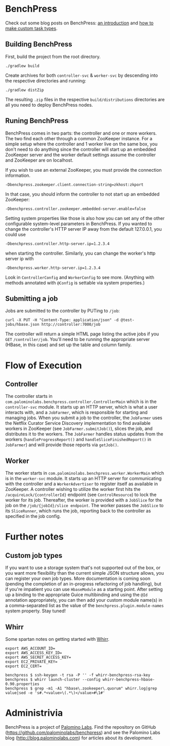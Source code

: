 # BenchPress

Check out some blog posts on BenchPress: [an introduction](http://blog.palominolabs.com/2012/06/13/introducing-benchpress-distributed-load-testing-for-nosql-databases/) and [how to make custom task types](http://blog.palominolabs.com/2012/08/17/custom-task-types-with-benchpress/).
## Building BenchPress

First, build the project from the root directory.

    ./gradlew build

Create archives for both `controller-svc` & `worker-svc` by descending into
the respective directories and running:

    ./gradlew distZip

The resulting `.zip` files in the respective `build/distributions` directories are all you need to deploy BenchPress nodes.

## Runing BenchPress

BenchPress comes in two parts: the controller and one or more workers.  The two
find each other through a common ZooKeeper instance. For a simple setup where the
controller and 1 worker live on the same box, you don't need to do anything since
the controller will start up an embedded ZooKeeper server and the worker default
settings assume the controller and ZooKeeper are on localhost.

If you wish to use an external ZooKeeper, you must provide the connection information.

    -Dbenchpress.zookeeper.client.connection-string=zkhost:zkport


In that case, you should inform the controller to not start up an embedded ZooKeeper:

    -Dbenchpress.controller.zookeeper.embedded-server.enable=false


Setting system properties like those is also how you can set any of the other configurable system-level parameters in BenchPress. If you wanted to change the controller's HTTP server IP away from the default 127.0.0.1, you could use

    -Dbenchpress.controller.http-server.ip=1.2.3.4

when starting the controller. Similarly, you can change the worker's http server ip with

    -Dbenchpress.worker.http-server.ip=1.2.3.4

Look in `ControllerConfig` and `WorkerConfig` to see more. (Anything with methods annotated with `@Config` is settable via system properties.)

## Submitting a job

Jobs are submitted to the controller by PUTing to `/job`:

    curl -X PUT -H "Content-Type: application/json" -d @test-jobs/hbase.json http://controller:7000/job

The controller will return a simple HTML page listing the active jobs if you `GET`
`/controller/job`. You'll need to be running the appropriate server (HBase, in this case) and set up the
table and column family.

# Flow of Execution

## Controller

The controller starts in `com.palominolabs.benchpress.controller.ControllerMain`
which is in the `controller-svc` module.  It starts up an HTTP server, which is
what a user interacts with, and a `JobFarmer`, which is responsible for starting
and managing jobs.  When you submit a job to the controller, the `JobFarmer` uses
the Netflix Curator Service Discovery implementation to find available workers
in ZooKeeper (see `JobFarmer.submitJob()`), slices the job, and distributes
it to the workers. The `JobFarmer` handles status updates from the workers
(`handleProgressReport()` and `handleSliceFinishedReport()` in `JobFarmer`) and
will provide those reports via `getJob()`.

## Worker
The worker starts in `com.palominolabs.benchpress.worker.WorkerMain` which is
in the `worker-svc` module.  It starts up an HTTP server for communicating with
the controller and a `WorkerAdvertiser` to register itself as available in
ZooKeeper.  A controller wishing to utilize the worker first hits
the `/acquireLock/{controllerId}` endpoint (see `ControlResource`) to lock the
worker for its job.  Thereafter, the worker is provided with a `JobSlice` for
the job on the `/job/{jobId}/slice endpoint`.  The worker passes the
`JobSlice` to its `SliceRunner`, which runs the job, reporting back to the
controller as specified in the job config.

# Further notes

## Custom job types
If you want to use a storage system that's not supported out of the box, or you want more flexibility than the current simple JSON structure allows, you can register your own job types. More documentation is coming soon (pending the completion of an in-progress
refactoring of job handling), but if you're impatient you can use `HbaseModule` as a starting point. After setting up a binding to
the appropriate Guice multibinding and using the `@Id` annotation appropriately, you can then add your custom module name(s)
in a comma-separated list as the value of the `benchpress.plugin.module-names` system property. Stay tuned!

## Whirr
Some spartan notes on getting started with [Whirr](http://whirr.apache.org/).
```
export AWS_ACCOUNT_ID=
export AWS_ACCESS_KEY_ID=
export AWS_SECRET_ACCESS_KEY=
export EC2_PRIVATE_KEY=
export EC2_CERT=

benchpress $ ssh-keygen -t rsa -P '' -f whirr-benchpress-rsa-key
benchpress $ whirr launch-cluster --config whirr-benchpress-hbase-0.90.properties
benchpress $ grep -m1 -A1 "hbase\.zookeeper\.quorum" whirr.log|grep value|sed -e 's#.*<value>\(.*\)</value>#\1#'
```

# Administrivia
BenchPress is a project of [Palomino Labs](http://palominolabs.com).  Find the repository on GitHub
(https://github.com/palominolabs/benchpress) and see the Palomino Labs blog
(http://blog.palominolabs.com) for articles about its development.
